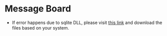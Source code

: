 # Message Board

- If error happens due to sqlite DLL, please visit [this link](https://www.sqlite.org/download.html) and download the files based on your system.

